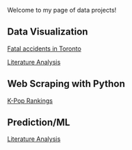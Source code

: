 Welcome to my page of data projects!

## Data Visualization

[Fatal accidents in Toronto](https://ky-feng.github.io/data-projects/GTA-fatal-accidents/)

[Literature Analysis](https://ky-feng.github.io/data-projects/literature/)

## Web Scraping with Python

[K-Pop Rankings](https://ky-feng.github.io/data-projects/kpop-rankings/)

## Prediction/ML
[Literature Analysis](https://ky-feng.github.io/data-projects/literature/)
